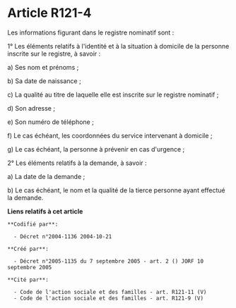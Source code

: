 # Article R121-4

Les informations figurant dans le registre nominatif sont :

1° Les éléments relatifs à l'identité et à la situation à domicile de la personne inscrite sur le registre, à savoir :

a) Ses nom et prénoms ;

b) Sa date de naissance ;

c) La qualité au titre de laquelle elle est inscrite sur le registre nominatif ;

d) Son adresse ;

e) Son numéro de téléphone ;

f) Le cas échéant, les coordonnées du service intervenant à domicile ;

g) Le cas échéant, la personne à prévenir en cas d'urgence ;

2° Les éléments relatifs à la demande, à savoir :

a) La date de la demande ;

b) Le cas échéant, le nom et la qualité de la tierce personne ayant effectué la demande.

**Liens relatifs à cet article**

	**Codifié par**:

	  - Décret n°2004-1136 2004-10-21

	**Créé par**:

	  - Décret n°2005-1135 du 7 septembre 2005 - art. 2 () JORF 10 septembre 2005

	**Cité par**:

	  - Code de l'action sociale et des familles - art. R121-11 (V)
	  - Code de l'action sociale et des familles - art. R121-9 (V)
